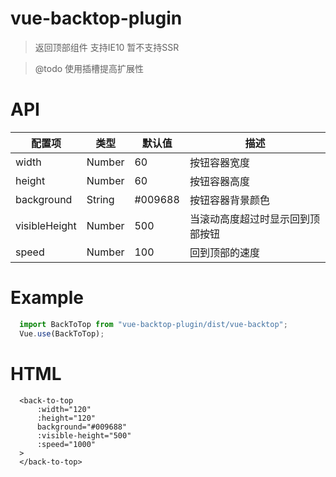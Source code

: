 # vue-backtop-plugin

> 返回顶部组件 支持IE10 暂不支持SSR

> @todo 使用插槽提高扩展性


# API
配置项 | 类型 | 默认值 | 描述
---|---|---|---|
 width | Number | 60 | 按钮容器宽度
 height | Number | 60 | 按钮容器高度
 background | String | #009688 | 按钮容器背景颜色
 visibleHeight | Number | 500 | 当滚动高度超过时显示回到顶部按钮
 speed | Number | 100 | 回到顶部的速度

# Example

```javascript
  import BackToTop from "vue-backtop-plugin/dist/vue-backtop";
  Vue.use(BackToTop);
```

# HTML
```
  <back-to-top 
      :width="120" 
      :height="120" 
      background="#009688"
      :visible-height="500" 
      :speed="1000"
  >
  </back-to-top>

```